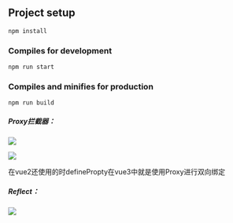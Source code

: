 ## Project setup
```
npm install
```

### Compiles for development
```
npm run start
```

### Compiles and minifies for production
```
npm run build
```

##### Proxy拦截器：

![](https://i.loli.net/2021/09/08/yKaYNTnuH65Dt4z.png)

![](https://i.loli.net/2021/09/08/yRgouNEmGYM6pfx.png)

在vue2还使用的时definePropty在vue3中就是使用Proxy进行双向绑定

##### Reflect：

![](https://i.loli.net/2021/09/08/iwRcp3DLg2MB4Tm.png)

